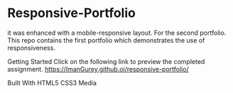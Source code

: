 # Responsive-Portfolio

it was enhanced with a mobile-responsive layout. For the second portfolio.
This repo contains the first portfolio which demonstrates the use of responsiveness.

Getting Started
Click on the following link to preview the completed assignment.
https://ImanGurey.github.oi/responsive-portfolio/

Built With
HTML5
CSS3
Media